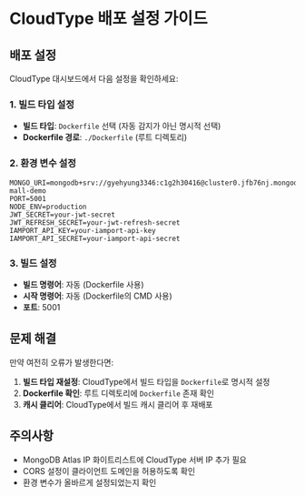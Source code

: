 # CloudType 배포 설정 가이드

## 배포 설정
CloudType 대시보드에서 다음 설정을 확인하세요:

### 1. 빌드 타입 설정
- **빌드 타입**: `Dockerfile` 선택 (자동 감지가 아닌 명시적 선택)
- **Dockerfile 경로**: `./Dockerfile` (루트 디렉토리)

### 2. 환경 변수 설정
```
MONGO_URI=mongodb+srv://gyehyung3346:c1g2h30416@cluster0.jfb76nj.mongodb.net/shopping-mall-demo
PORT=5001
NODE_ENV=production
JWT_SECRET=your-jwt-secret
JWT_REFRESH_SECRET=your-jwt-refresh-secret
IAMPORT_API_KEY=your-iamport-api-key
IAMPORT_API_SECRET=your-iamport-api-secret
```

### 3. 빌드 설정
- **빌드 명령어**: 자동 (Dockerfile 사용)
- **시작 명령어**: 자동 (Dockerfile의 CMD 사용)
- **포트**: 5001

## 문제 해결
만약 여전히 오류가 발생한다면:

1. **빌드 타입 재설정**: CloudType에서 빌드 타입을 `Dockerfile`로 명시적 설정
2. **Dockerfile 확인**: 루트 디렉토리에 `Dockerfile` 존재 확인
3. **캐시 클리어**: CloudType에서 빌드 캐시 클리어 후 재배포

## 주의사항
- MongoDB Atlas IP 화이트리스트에 CloudType 서버 IP 추가 필요
- CORS 설정이 클라이언트 도메인을 허용하도록 확인
- 환경 변수가 올바르게 설정되었는지 확인
